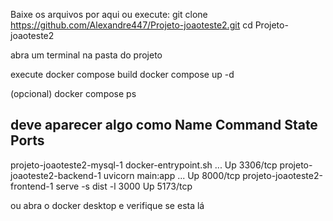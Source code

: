 Baixe os arquivos por aqui 
ou execute:
git clone https://github.com/Alexandre447/Projeto-joaoteste2.git
cd Projeto-joaoteste2

abra um terminal na pasta do projeto

execute 
docker compose build
docker compose up -d

(opcional)
docker compose ps

deve aparecer algo como
Name                           Command                  State   Ports
-------------------------------------------------------------------------------------------------
projeto-joaoteste2-mysql-1    docker-entrypoint.sh ... Up      3306/tcp
projeto-joaoteste2-backend-1  uvicorn main:app ...    Up      8000/tcp
projeto-joaoteste2-frontend-1 serve -s dist -l 3000   Up      5173/tcp

ou 
abra o docker desktop e verifique se esta lá
